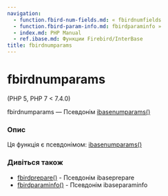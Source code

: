 ```yaml
---
navigation:
  - function.fbird-num-fields.md: « fbirdnumfields
  - function.fbird-param-info.md: fbirdparaminfo »
  - index.md: PHP Manual
  - ref.ibase.md: Функции Firebird/InterBase
title: fbirdnumparams
---
```

# fbirdnumparams

(PHP 5, PHP 7 < 7.4.0)

fbirdnumparams — Псевдонім [ibasenumparams()](function.ibase-num-params.md)

### Опис

Ця функція є псевдонімом: [ibasenumparams()](function.ibase-num-params.md)

### Дивіться також

-   [fbirdprepare()](function.fbird-prepare.md) - Псевдонім ibaseprepare
-   [fbirdparaminfo()](function.fbird-param-info.md) - Псевдонім ibaseparaminfo
